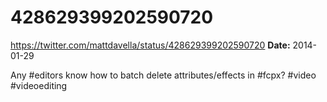 # 428629399202590720
https://twitter.com/mattdavella/status/428629399202590720
**Date:** 2014-01-29

Any #editors know how to batch delete attributes/effects in #fcpx? #video #videoediting

